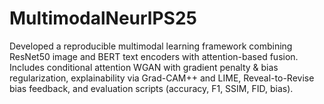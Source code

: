 # MultimodalNeurlPS25
Developed a reproducible multimodal learning framework combining ResNet50 image and BERT text encoders with attention-based fusion. Includes conditional attention WGAN with gradient penalty &amp; bias regularization, explainability via Grad-CAM++ and LIME, Reveal-to-Revise bias feedback, and evaluation scripts (accuracy, F1, SSIM, FID, bias).

